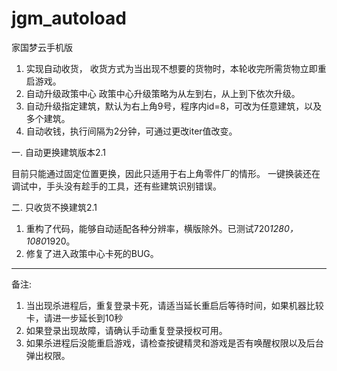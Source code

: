 # jgm_autoload
家国梦云手机版

1. 实现自动收货，
收货方式为当出现不想要的货物时，本轮收完所需货物立即重启游戏。
2. 自动升级政策中心
政策中心升级策略为从左到右，从上到下依次升级。
3. 自动升级指定建筑，默认为右上角9号，程序内id=8，可改为任意建筑，以及多个建筑。
4. 自动收钱，执行间隔为2分钟，可通过更改iter值改变。

一. 自动更换建筑版本2.1

目前只能通过固定位置更换，因此只适用于右上角零件厂的情形。
一键换装还在调试中，手头没有趁手的工具，还有些建筑识别错误。

二. 只收货不换建筑2.1

1. 重构了代码，能够自动适配各种分辨率，横版除外。已测试720*1280， 1080*1920。
2. 修复了进入政策中心卡死的BUG。


******************************************************
备注:
1. 当出现杀进程后，重复登录卡死，请适当延长重启后等待时间，如果机器比较卡，请进一步延长到10秒
2. 如果登录出现故障，请确认手动重复登录授权可用。
3. 如果杀进程后没能重启游戏，请检查按键精灵和游戏是否有唤醒权限以及后台弹出权限。

